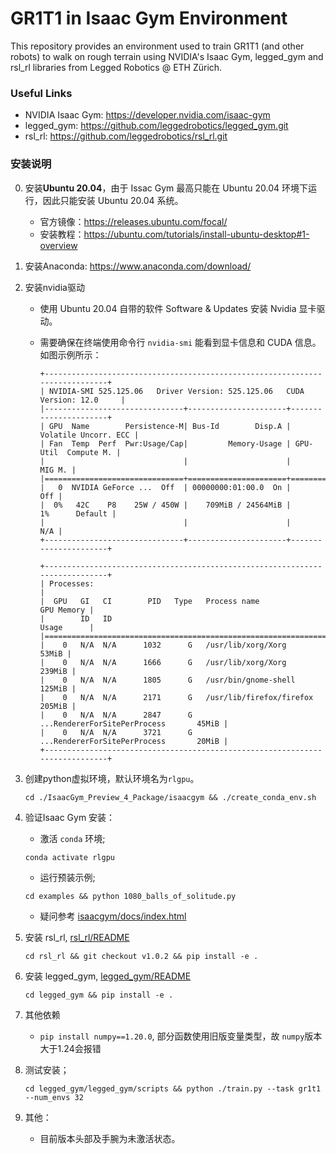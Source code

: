 # GR1T1 in Isaac Gym Environment #
This repository provides an environment used to train GR1T1 (and other robots) to walk on rough terrain using NVIDIA's Isaac Gym, legged_gym and rsl_rl libraries from Legged Robotics @ ETH Zürich.

### Useful Links ###

* NVIDIA Isaac Gym: https://developer.nvidia.com/isaac-gym
* legged_gym: https://github.com/leggedrobotics/legged_gym.git
* rsl_rl: https://github.com/leggedrobotics/rsl_rl.git

### 安装说明 ###

0. 安装**Ubuntu 20.04**，由于 Issac Gym 最高只能在 Ubuntu 20.04 环境下运行，因此只能安装 Ubuntu 20.04 系统。

    * 官方镜像：https://releases.ubuntu.com/focal/
    * 安装教程：https://ubuntu.com/tutorials/install-ubuntu-desktop#1-overview

1. 安装Anaconda: https://www.anaconda.com/download/

2. 安装nvidia驱动
    - 使用 Ubuntu 20.04 自带的软件 Software & Updates 安装 Nvidia 显卡驱动。

    - 需要确保在终端使用命令行 `nvidia-smi` 能看到显卡信息和 CUDA 信息。如图示例所示：

        ```
        +-----------------------------------------------------------------------------+
        | NVIDIA-SMI 525.125.06   Driver Version: 525.125.06   CUDA Version: 12.0     |
        |-------------------------------+----------------------+----------------------+
        | GPU  Name        Persistence-M| Bus-Id        Disp.A | Volatile Uncorr. ECC |
        | Fan  Temp  Perf  Pwr:Usage/Cap|         Memory-Usage | GPU-Util  Compute M. |
        |                               |                      |               MIG M. |
        |===============================+======================+======================|
        |   0  NVIDIA GeForce ...  Off  | 00000000:01:00.0  On |                  Off |
        |  0%   42C    P8    25W / 450W |    709MiB / 24564MiB |      1%      Default |
        |                               |                      |                  N/A |
        +-------------------------------+----------------------+----------------------+
                                                                                    
        +-----------------------------------------------------------------------------+
        | Processes:                                                                  |
        |  GPU   GI   CI        PID   Type   Process name                  GPU Memory |
        |        ID   ID                                                   Usage      |
        |=============================================================================|
        |    0   N/A  N/A      1032      G   /usr/lib/xorg/Xorg                 53MiB |
        |    0   N/A  N/A      1666      G   /usr/lib/xorg/Xorg                239MiB |
        |    0   N/A  N/A      1805      G   /usr/bin/gnome-shell              125MiB |
        |    0   N/A  N/A      2171      G   /usr/lib/firefox/firefox          205MiB |
        |    0   N/A  N/A      2847      G   ...RendererForSitePerProcess       45MiB |
        |    0   N/A  N/A      3721      G   ...RendererForSitePerProcess       20MiB |
        +-----------------------------------------------------------------------------+
        ```

3. 创建python虚拟环境，默认环境名为`rlgpu`。
    ```
    cd ./IsaacGym_Preview_4_Package/isaacgym && ./create_conda_env.sh
    ```

4. 验证Isaac Gym 安装：

    - 激活 `conda` 环境;

    ```
    conda activate rlgpu
    ```

    - 运行预装示例;

    ```
    cd examples && python 1080_balls_of_solitude.py
    ```

    - 疑问参考 [isaacgym/docs/index.html](IsaacGym_Preview_4_Package/isaacgym/docs/index.html)

5. 安装 rsl_rl, [rsl_rl/README](rsl_rl/README.md)

    ```
    cd rsl_rl && git checkout v1.0.2 && pip install -e .
    ```

7. 安装 legged_gym, [legged_gym/README](legged_gym/README.md)

    ```
    cd legged_gym && pip install -e .
    ```
    
8. 其他依赖

    - `pip install numpy==1.20.0`, 部分函数使用旧版变量类型，故 `numpy`版本大于1.24会报错

9. 测试安装；

    ``` 
    cd legged_gym/legged_gym/scripts && python ./train.py --task gr1t1 --num_envs 32
    ```

10. 其他：

    - 目前版本头部及手腕为未激活状态。

